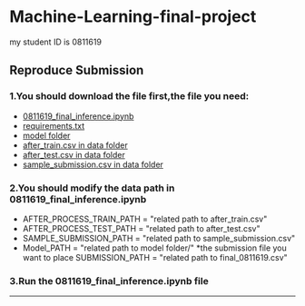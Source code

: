 # Machine-Learning-final-project
  my student ID is 0811619
## Reproduce Submission
###  1.You should download the file first,the file you need:
* [0811619_final_inference.ipynb](https://github.com/Glory1023/Machine-Learning-final-project/blob/main/0811619_final_inference.ipynb)
* [requirements.txt](https://github.com/Glory1023/Machine-Learning-final-project/blob/main/requirements.txt)
* [model folder](https://github.com/Glory1023/Machine-Learning-final-project/tree/main/model)
* [after_train.csv in data folder](https://github.com/Glory1023/Machine-Learning-final-project/blob/main/data/after_train.csv)
* [after_test.csv in data folder](https://github.com/Glory1023/Machine-Learning-final-project/blob/main/data/after_test.csv)
* [sample_submission.csv in data folder](https://github.com/Glory1023/Machine-Learning-final-project/blob/main/data/sample_submission.csv)
###  2.You should modify the data path in 0811619_final_inference.ipynb
* AFTER_PROCESS_TRAIN_PATH = "related path to after_train.csv"
* AFTER_PROCESS_TEST_PATH = "related path to after_test.csv"
* SAMPLE_SUBMISSION_PATH = "related path to sample_submission.csv"
* Model_PATH = "related path to model folder/"
*the submission file you want to place
    SUBMISSION_PATH = "related path to final_0811619.csv"
###  3.Run the 0811619_final_inference.ipynb file
***
